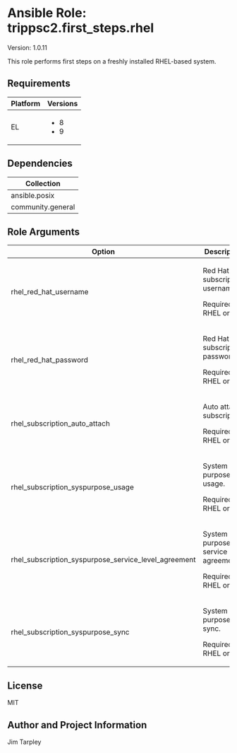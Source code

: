 <!-- BEGIN_ANSIBLE_DOCS -->

# Ansible Role: trippsc2.first_steps.rhel
Version: 1.0.11

This role performs first steps on a freshly installed RHEL-based system.

## Requirements

| Platform | Versions |
| -------- | -------- |
| EL | <ul><li>8</li><li>9</li></ul> |

## Dependencies

| Collection |
| ---------- |
| ansible.posix |
| community.general |

## Role Arguments
|Option|Description|Type|Required|Choices|Default|
|---|---|---|---|---|---|
| rhel_red_hat_username | <p>Red Hat subscription username.</p><p>Required for RHEL only.</p> | str | no |  |  |
| rhel_red_hat_password | <p>Red Hat subscription password.</p><p>Required for RHEL only.</p> | str | no |  |  |
| rhel_subscription_auto_attach | <p>Auto attach subscription.</p><p>Required for RHEL only.</p> | bool | no |  |  |
| rhel_subscription_syspurpose_usage | <p>System purpose usage.</p><p>Required for RHEL only.</p> | str | no |  |  |
| rhel_subscription_syspurpose_service_level_agreement | <p>System purpose service level agreement.</p><p>Required for RHEL only.</p> | str | no |  |  |
| rhel_subscription_syspurpose_sync | <p>System purpose sync.</p><p>Required for RHEL only.</p> | bool | no |  |  |


## License
MIT

## Author and Project Information
Jim Tarpley
<!-- END_ANSIBLE_DOCS -->
